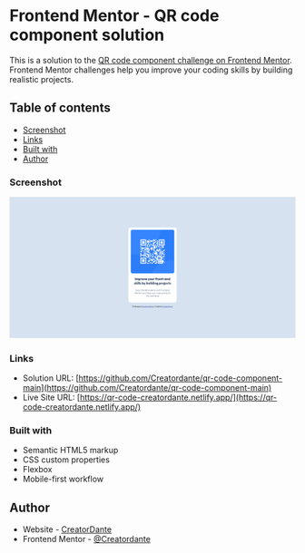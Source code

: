 # Frontend Mentor - QR code component solution

This is a solution to the [QR code component challenge on Frontend Mentor](https://www.frontendmentor.io/challenges/qr-code-component-iux_sIO_H). Frontend Mentor challenges help you improve your coding skills by building realistic projects.

## Table of contents

- [Screenshot](#screenshot)
- [Links](#links)
- [Built with](#built-with)
- [Author](#author)

### Screenshot

![](./images/screenshot.png)

### Links

- Solution URL: [https://github.com/Creatordante/qr-code-component-main](https://github.com/Creatordante/qr-code-component-main)
- Live Site URL: [https://qr-code-creatordante.netlify.app/](https://qr-code-creatordante.netlify.app/)

### Built with

- Semantic HTML5 markup
- CSS custom properties
- Flexbox
- Mobile-first workflow

## Author

- Website - [CreatorDante](https://github.com/Creatordante)
- Frontend Mentor - [@Creatordante](https://www.frontendmentor.io/profile/Creatordante)
